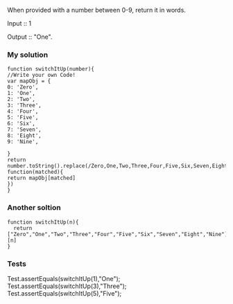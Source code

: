 When provided with a number between 0-9, return it in words.

Input :: 1

Output :: "One".
### My solution 
```
function switchItUp(number){
//Write your own Code!
var mapObj = {
0: 'Zero',
1: 'One', 
2: 'Two', 
3: 'Three', 
4: 'Four', 
5: 'Five', 
6: 'Six', 
7: 'Seven', 
8: 'Eight', 
9: 'Nine',

}
return number.toString().replace(/Zero,One,Two,Three,Four,Five,Six,Seven,Eight,Nine|0|1|2|3|4|5|6|7|8|9/gi, function(matched){
return mapObj[matched]
})
}
```
### Another soltion 
```
function switchItUp(n){
  return ["Zero","One","Two","Three","Four","Five","Six","Seven","Eight","Nine"][n]
}

```
### Tests


Test.assertEquals(switchItUp(1),"One");
Test.assertEquals(switchItUp(3),"Three");
Test.assertEquals(switchItUp(5),"Five");
